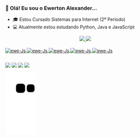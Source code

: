 ### 👋 Olá! Eu sou o Ewerton Alexander...

- 🎓 Estou Cursado Sistemas para Internet (2º Período)
- 💻 Atualmente estou estudando Python, Java e JavaScript


<div align="center">
  <a href="https://github.com/ewertonalex">
  <img height="180em" src="https://github-readme-stats.vercel.app/api?username=ewertonalex&show_icons=true&theme=dark&include_all_commits=true&count_private=true"/>
  <img height="180em" src="https://github-readme-stats.vercel.app/api/top-langs/?username=ewertonalex&layout=compact&langs_count=7&theme=dark"/>
</div>
  
  <div style="display: inline_block"><br>
    
  <img align="center" alt="ewe-Js" height="30" width="40" src="https://cdn.iconscout.com/icon/free/png-256/javascript-2752148-2284965.png">
    <img align="center" alt="ewe-Js" height="30" width="40" src="https://www.pngkit.com/png/full/70-701749_this-free-icons-png-design-of-python-language.png">
    <img align="center" alt="ewe-Js" height="30" width="40" src="https://cdn.iconscout.com/icon/free/png-256/java-60-1174953.png">
    <img align="center" alt="ewe-Js" height="30" width="40" src="https://cdn-icons-png.flaticon.com/512/1216/1216733.png">
    <img align="center" alt="ewe-Js" height="30" width="40" src="https://cdn-icons-png.flaticon.com/512/732/732190.png">
    
 </div>
  
 ##
  
  <div>
    
   <a href="https://api.whatsapp.com/send?phone=5583999402688&text=Olá, aqui é Ewerton! Essa é uma mensagem automática, mas fique tranquilo, jajá sua mensagem será respondida!" target="_blank"><img src="https://img.shields.io/badge/WhatsApp-25D366?style=for-the-badge&logo=whatsapp&logoColor=white"></a>
  <a href="https://instagram.com/ewertonalexander" target="_blank"><img src="https://img.shields.io/badge/Instagram-E4405F?style=for-the-badge&logo=instagram&logoColor=white"></a>
 	<a href="mailto:ewertonlgk20@gmail.com" target="_blank"><img src="https://img.shields.io/badge/Gmail-D14836?style=for-the-badge&logo=gmail&logoColor=white"></a>
    <a href="https://www.linkedin.com/in/ewerton-alexander-oliveira-batista-780869232/" target="_blank"><img src="https://img.shields.io/badge/LinkedIn-0077B5?style=for-the-badge&logo=linkedin&logoColor=white"></a>

   ![ Animação de cobra ](https://github.com/Ewertonalex/Ewertonalex/blob/output/github-contribution-grid-snake.svg) 

</div>
